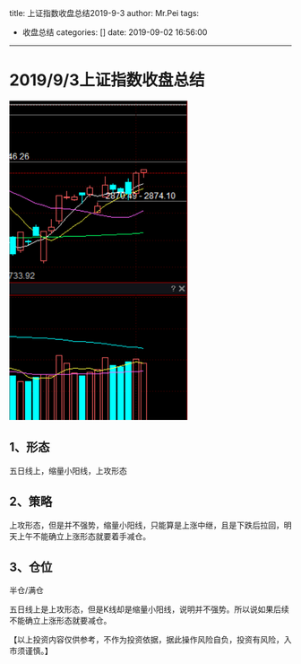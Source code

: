 title: 上证指数收盘总结2019-9-3
author: Mr.Pei
tags:
  - 收盘总结
categories: []
date: 2019-09-02 16:56:00
---
# 2019/9/3上证指数收盘总结
![](https://github.com/Soros1990/markDownImages/blob/master/2019090300001.png?raw=true)

## 1、形态

五日线上，缩量小阳线，上攻形态
## 2、策略
上攻形态，但是并不强势，缩量小阳线，只能算是上涨中继，且是下跌后拉回，明天上午不能确立上涨形态就要着手减仓。
## 3、仓位
半仓/满仓

五日线上是上攻形态，但是K线却是缩量小阳线，说明并不强势。所以说如果后续不能确立上涨形态就要减仓。

【以上投资内容仅供参考，不作为投资依据，据此操作风险自负，投资有风险，入市须谨慎。】